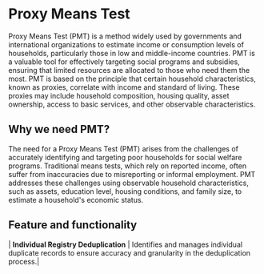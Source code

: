 # Proxy Means Test

Proxy Means Test (PMT) is a method widely used by governments and international organizations to estimate income or consumption levels of households, particularly those in low and middle-income countries. PMT is a valuable tool for effectively targeting social programs and subsidies, ensuring that limited resources are allocated to those who need them the most. PMT is based on the principle that certain household characteristics, known as proxies, correlate with income and standard of living. These proxies may include household composition, housing quality, asset ownership, access to basic services, and other observable characteristics.

## Why we need PMT?

The need for a Proxy Means Test (PMT) arises from the challenges of accurately identifying and targeting poor households for social welfare programs. Traditional means tests, which rely on reported income, often suffer from inaccuracies due to misreporting or informal employment. PMT addresses these challenges using observable household characteristics, such as assets, education level, housing conditions, and family size, to estimate a household's economic status.

## Feature and functionality
| **Individual Registry Deduplication** | Identifies and manages individual duplicate records to ensure accuracy and granularity in the deduplication process.|
